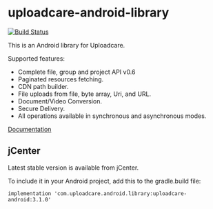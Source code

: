 uploadcare-android-library
===============

[![Build Status](https://travis-ci.org/uploadcare/uploadcare-android.png?branch=master)](https://travis-ci.org/uploadcare/uploadcare-android)

This is an Android library for Uploadcare.

Supported features:

- Complete file, group and project API v0.6
- Paginated resources fetching.
- CDN path builder.
- File uploads from file, byte array, Uri, and URL.
- Document/Video Conversion.
- Secure Delivery.
- All operations available in synchronous and asynchronous modes.

[Documentation](https://github.com/uploadcare/uploadcare-android/blob/master/documentation/LIBRARY.md)

## jCenter

Latest stable version is available from jCenter.

To include it in your Android project, add this to the gradle.build file:

```
implementation 'com.uploadcare.android.library:uploadcare-android:3.1.0'

```